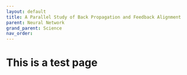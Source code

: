 ```yaml
---
layout: default
title: A Parallel Study of Back Propagation and Feedback Alignment
parent: Neural Network
grand_parent: Science
nav_order: 
---
```


# This is a test page

